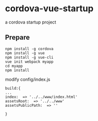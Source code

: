 # cordova-vue-startup
a cordova startup project
## Prepare 
```
npm install -g cordova
npm install -g vue
npm install -g vue-cli
vue init webpack myapp
cd myapp
npm install
```
modify config/index.js
```
build:{
...
index:  => '../../www/index.html'
assetsRoot:  => '../../www'
assetsPublicPath:  => ''

}
```
